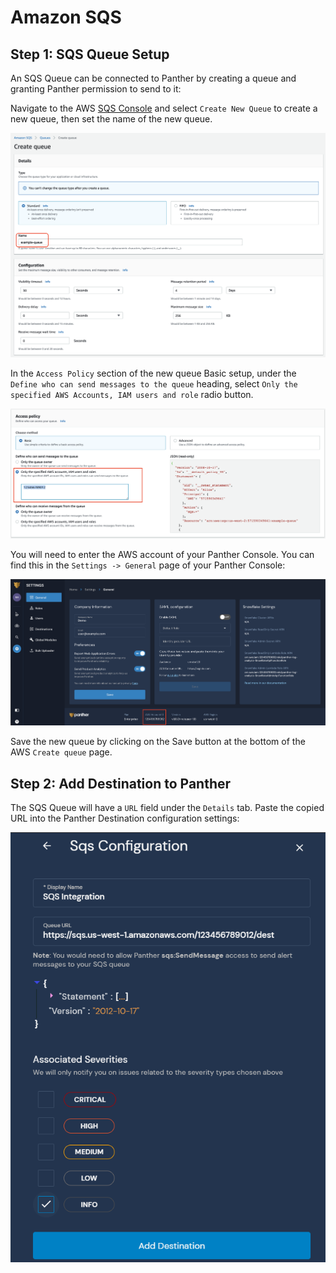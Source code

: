 # Amazon SQS

## Step 1: SQS Queue Setup

An SQS Queue can be connected to Panther by creating a queue and granting Panther permission to send to it:

Navigate to the AWS [SQS Console](https://console.aws.amazon.com/sqs/home) and select `Create New Queue` to create a new queue, then set the name of the new queue.

![](<../../../.gitbook/assets/sqs1 (9) (2) (1) (1) (11) (1) (14).png>)

In the `Access Policy` section of the new queue Basic setup, under the `Define who can send messages to the queue` heading, select `Only the specified AWS Accounts, IAM users and role` radio button.

![](<../../../.gitbook/assets/sqs2 (9) (3) (1) (1) (11) (1) (14).png>)

You will need to enter the AWS account of your Panther Console. You can find this in the `Settings -> General` page of your Panther Console:

![](<../../../.gitbook/assets/sqs3 (9) (4) (1) (1) (11) (1) (16).png>)

Save the new queue by clicking on the Save button at the bottom of the AWS `Create queue` page.

## Step 2: Add Destination to Panther

The SQS Queue will have a `URL` field under the `Details` tab. Paste the copied URL into the Panther Destination configuration settings:

![](<../../../.gitbook/assets/sqs-panther (7) (7) (4) (1) (1) (3) (1) (7).png>)
